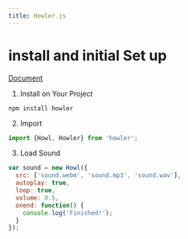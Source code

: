 ```yaml
---
title: Howler.js
---
```


# install and initial Set up 
[Document](https://github.com/goldfire/howler.js#documentation) 


1. Install on Your Project
```command
npm install howler
```

2. Import 
```js
import {Howl, Howler} from 'howler';
```

3. Load Sound
```js
var sound = new Howl({
  src: ['sound.webm', 'sound.mp3', 'sound.wav'],
  autoplay: true,
  loop: true,
  volume: 0.5,
  onend: function() {
    console.log('Finished!');
  }
});
```

```js
```

```js
```


```js
```

